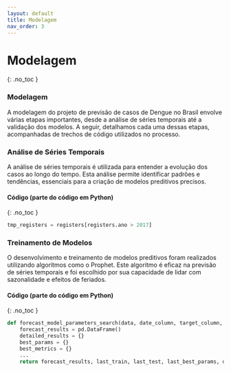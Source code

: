```yaml
---
layout: default
title: Modelagem
nav_order: 3
---
```


# Modelagem
{: .no_toc }

### Modelagem

A modelagem do projeto de previsão de casos de Dengue no Brasil envolve várias etapas importantes, desde a análise de séries temporais até a validação dos modelos. A seguir, detalhamos cada uma dessas etapas, acompanhadas de trechos de código utilizados no processo.

### Análise de Séries Temporais

A análise de séries temporais é utilizada para entender a evolução dos casos ao longo do tempo. Esta análise permite identificar padrões e tendências, essenciais para a criação de modelos preditivos precisos.

#### Código (parte do código em Python)
{: .no_toc }
```python
tmp_registers = registers[registers.ano > 2017]
```


### Treinamento de Modelos

O desenvolvimento e treinamento de modelos preditivos foram realizados utilizando algoritmos como o Prophet. Este algoritmo é eficaz na previsão de séries temporais e foi escolhido por sua capacidade de lidar com sazonalidade e efeitos de feriados.

#### Código (parte do código em Python)
{: .no_toc }
```python
def forecast_model_parameters_search(data, date_column, target_column, forecast_periods, groupby_columns, n, param_grid, interval_width):
    forecast_results = pd.DataFrame()
    detailed_results = {}
    best_params = {}
    best_metrics = {}
    ...
    return forecast_results, last_train, last_test, last_best_params, detailed_results, last_model, last_future, best_params, best_metrics
```

